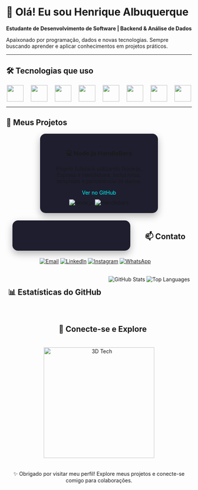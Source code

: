 # 👋 Olá! Eu sou Henrique Albuquerque

**Estudante de Desenvolvimento de Software | Backend & Análise de Dados**  

Apaixonado por programação, dados e novas tecnologias. Sempre buscando aprender e aplicar conhecimentos em projetos práticos.  

---

## 🛠 Tecnologias que uso
<div align="center" style="display: flex; justify-content: center; gap: 20px;">
  <img src="https://cdn.jsdelivr.net/gh/devicons/devicon/icons/java/java-original.svg" width="45"/>
  <img src="https://cdn.jsdelivr.net/gh/devicons/devicon/icons/javascript/javascript-original.svg" width="45"/>
  <img src="https://cdn.jsdelivr.net/gh/devicons/devicon/icons/nodejs/nodejs-original.svg" width="45"/>
  <img src="https://cdn.jsdelivr.net/gh/devicons/devicon/icons/python/python-original.svg" width="45"/>
  <img src="https://cdn.jsdelivr.net/gh/devicons/devicon/icons/mysql/mysql-original.svg" width="45"/>
  <img src="https://cdn.jsdelivr.net/gh/devicons/devicon/icons/git/git-original.svg" width="45"/>
  <img src="https://cdn.jsdelivr.net/gh/devicons/devicon/icons/html5/html5-original.svg" width="45"/>
  <img src="https://cdn.jsdelivr.net/gh/devicons/devicon/icons/css3/css3-original.svg" width="45"/>
</div>

---

## 📂 Meus Projetos

<div align="center" style="display:flex; flex-wrap: wrap; justify-content:center; gap:20px;">

<div style="border-radius:15px; background:#1e1e2f; padding:20px; width:280px; text-align:center; box-shadow: 0 8px 20px rgba(0,0,0,0.3); transition: transform 0.3s;">
  <h3>💻 Node.js HandleBars</h3>
  <p>Projeto fullstack utilizando Node.js, Express e Handlebars. Inclui rotas, templates e persistência de dados.</p>
  <a href="https://github.com/damata09/projetoNode-handlebars" style="text-decoration:none; color:#00ffff;">Ver no GitHub</a>
  <div style="margin-top:10px;">
    <img src="https://img.shields.io/badge/Node.js-339933?style=for-the-badge&logo=nodedotjs&logoColor=white" alt="Node.js"/>
    <img src="https://img.shields.io/badge/Handlebars-E34F26?style=for-the-badge&logo=handlebarsdotjs&logoColor=white" alt="Handlebars"/>
  </div>
</div>

<div style="border-radius:15px; background:#1e1e2f; padding:20px; width:280px; text-align:center; box-shadow: 0 8px 20px rgba(0,0,0,0.3); transition: transform 0.3s;">
 
</div>

---

## 📫 Contato

<div align="center">
  <a href="mailto:henriquemataalb34@gmail.com"><img src="https://img.shields.io/badge/📧 Email-000?style=for-the-badge&logo=gmail&logoColor=white" alt="Email"/></a>
  <a href="https://www.linkedin.com/in/henrique-albuquerque-ba818126a?utm_source=share&utm_campaign=share_via&utm_content=profile&utm_medium=android_app"><img src="https://img.shields.io/badge/🔗 LinkedIn-000?style=for-the-badge&logo=linkedin&logoColor=0A66C2" alt="LinkedIn"/></a>
  <a href="https://www.instagram.com/damatacodes?igsh=NXNsOXZ0Mnd2d2Z5"><img src="https://img.shields.io/badge/📸 Instagram-000?style=for-the-badge&logo=instagram&logoColor=E1306C" alt="Instagram"/></a>
  <a href="https://wa.me/5511995413253"><img src="https://img.shields.io/badge/💬 WhatsApp-000?style=for-the-badge&logo=whatsapp&logoColor=25D366" alt="WhatsApp"/></a>
</div>

---

## 📊 Estatísticas do GitHub

<div align="center">
  <img src="https://github-readme-stats.vercel.app/api?username=damata09&show_icons=true&theme=dracula" alt="GitHub Stats"/>
  <img src="https://github-readme-stats.vercel.app/api/top-langs/?username=damata09&layout=compact&theme=dracula" alt="Top Languages"/>
</div>

---

## 🚀 Conecte-se e Explore

<div align="center">
  <img src="https://c.tenor.com/8NvXKH2KzKIAAAAC/3d-rotate.gif" alt="3D Tech" width="300"/>
</div>

✨ Obrigado por visitar meu perfil! Explore meus projetos e conecte-se comigo para colaborações.
